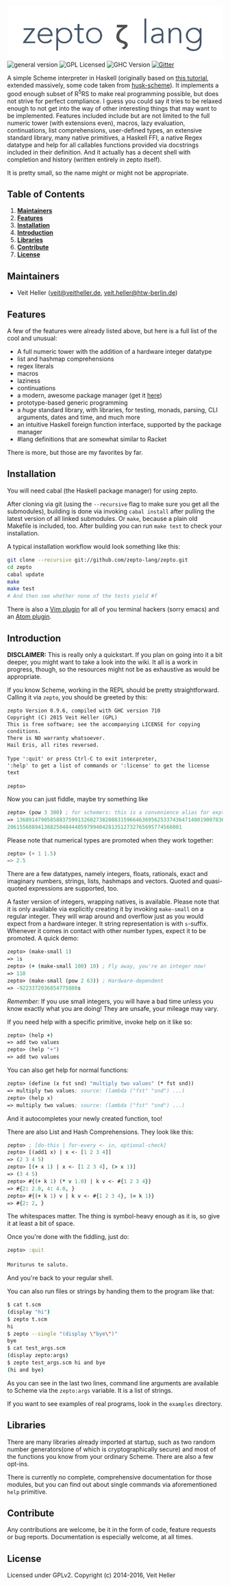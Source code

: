 ![zepto banner](https://raw.githubusercontent.com/zepto-lang/logos/master/zepto_logo.png)
![general version](http://img.shields.io/badge/version-0.9.6-yellow.svg)
![GPL Licensed](http://img.shields.io/badge/license-GPLv2-blue.svg)
![GHC Version](http://img.shields.io/badge/GHC_Version-8.0-grey.svg)
[![Gitter](https://badges.gitter.im/zepto-lang/Lobby.svg)](https://gitter.im/zepto-lang/Lobby)

A simple Scheme interpreter in Haskell (originally based on
[this tutorial](http://upload.wikimedia.org/wikipedia/commons/a/aa/Write_Yourself_a_Scheme_in_48_Hours.pdf),
extended massively, some code taken from [husk-scheme](https://github.com/justinethier/husk-scheme)).
It implements a good enough subset of R<sup>5</sup>RS to make real programming possible,
but does not strive for perfect compliance. I guess you could say it tries to
be relaxed enough to not get into the way of other interesting things that may
want to be implemented.
Features included include but are not limited to the full numeric tower (with
extensions even), macros, lazy evaluation, continuations, list comprehensions,
user-defined types, an extensive standard library, many native primitives, a Haskell FFI,
a native Regex datatype and help for all callables functions provided via docstrings included in
their definition.
And it actually has a decent shell with completion and history (written entirely in zepto itself).

It is pretty small, so the name might or might not be appropriate.

## Table of Contents

1. **[Maintainers](#maintainers)**
2. **[Features](#features)**
3. **[Installation](#installation)**
4. **[Introduction](#introduction)**
5. **[Libraries](#libraries)**
6. **[Contribute](#contribute)**
7. **[License](#license)**

## Maintainers

* Veit Heller (<veit@veitheller.de>, <veit.heller@htw-berlin.de>)

## Features

A few of the features were already listed above, but here is a full list of the cool and unusual:
- A full numeric tower with the addition of a hardware integer datatype
- list and hashmap comprehensions
- regex literals
- macros
- laziness
- continuations
- a modern, awesome package manager (get it [here](https://github.com/zeps-system/zeps))
- prototype-based generic programming
- a *huge* standard library, with libraries, for testing, monads, parsing, CLI arguments, dates and time, and much more
- an intuitive Haskell foreign function interface, supported by the package manager
- #lang definitions that are somewhat similar to Racket

There is more, but those are my favorites by far.

## Installation

You will need cabal (the Haskell package manager) for using zepto.

After cloning via git (using the `--recursive` flag to make sure you get all the
submodules), building is done via invoking `cabal install` after pulling the latest
version of all linked submodules.
Or `make`, because a plain old Makefile is included, too. After building you can
run `make test` to check your installation.

A typical installation workflow would look something like this:

```bash
git clone --recursive git://github.com/zepto-lang/zepto.git
cd zepto
cabal update
make
make test
# And then see whether none of the tests yield #f
```

There is also a [Vim plugin](https://github.com/zepto-lang/zepto-vim) 
for all of you terminal hackers (sorry emacs) and an [Atom plugin](https://github.com/hellerve/language-zepto).

## Introduction

**DISCLAIMER:** This is really only a quickstart. If you plan on going
into it a bit deeper, you might want to take a look into the wiki. It all
is a work in progress, though, so the resources might not be as exhaustive
as would be appropriate.

If you know Scheme, working in the REPL should be pretty straightforward.
Calling it via `zepto`, you should be greeted by this:

```
zepto Version 0.9.6, compiled with GHC version 710
Copyright (C) 2015 Veit Heller (GPL)
This is free software; see the accompanying LICENSE for copying conditions.
There is NO warranty whatsoever.
Hail Eris, all rites reversed.

Type ':quit' or press Ctrl-C to exit interpreter,
':help' to get a list of commands or ':license' to get the license text

zepto> 
```

Now you can just fiddle, maybe try something like

```clojure
zepto> (pow 3 300) ; for schemers: this is a convenience alias for expt
=> 136891479058588375991326027382088315966463695625337436471480190078368997177499076593800
206155688941388250484440597994042813512732765695774566001
```

Please note that numerical types are promoted when they work together:

```scheme
zepto> (+ 1 1.5)
=> 2.5
```

There are a few datatypes, namely integers, floats, rationals, exact and imaginary numbers, 
strings, lists, hashmaps and vectors. Quoted and quasi-quoted expressions are supported, too.

A faster version of integers, wrapping natives, is available. Please note that
it is only available via explicitly creating it by invoking `make-small` on a
regular integer. They will wrap around and overflow just as you would expect from
a hardware integer. It string representation is with `s`-suffix. Whenever it comes
in contact with other number types, expect it to be promoted. A quick demo:

```clojure
zepto> (make-small 1)
=> 1s
zepto> (+ (make-small 100) 10) ; Fly away, you're an integer now!
=> 110
zepto> (make-small (pow 2 63)) ; Hardware-dependent
=> -9223372036854775808s
```

*Remember:* If you use small integers, you will have a bad time unless you know
exactly what you are doing! They are unsafe, your mileage may vary.

If you need help with a specific primitive, invoke help on it like so:

```clojure
zepto> (help +)
=> add two values
zepto> (help "+")
=> add two values
```

You can also get help for normal functions:

```clojure
zepto> (define (x fst snd) "multiply two values" (* fst snd))
=> multiply two values; source: (lambda ("fst" "snd") ...)
zepto> (help x)
=> multiply two values; source: (lambda ("fst" "snd") ...)
```

And it autocompletes your newly created function, too!

There are also List and Hash Comprehensions. They look like this:

```clojure
zepto> ; [do-this | for-every <- in, optional-check]
zepto> [(add1 x) | x <- [1 2 3 4]]
=> (2 3 4 5)
zepto> [(+ x 1) | x <- [1 2 3 4], (> x 1)]
=> (3 4 5)
zepto> #{(+ k 1) (* v 1.0) | k v <- #{1 2 3 4}}
=> #{2: 2.0, 4: 4.0, }
zepto> #{(+ k 1) v | k v <- #{1 2 3 4}, (= k 1)}
=> #{2: 2, }
```

The whitespaces matter. The thing is symbol-heavy enough as it is,
so give it at least a bit of space.

Once you're done with the fiddling, just do:

```clojure
zepto> :quit

Moriturus te saluto.
```

And you're back to your regular shell.

You can also run files  or strings by handing them to the program 
like that:

```sh
$ cat t.scm
(display "hi")
$ zepto t.scm
hi
$ zepto --single "(display \"bye\")"
bye
$ cat test_args.scm
(display zepto:args)
$ zepto test_args.scm hi and bye
(hi and bye)
```

As you can see in the last two lines, command line arguments are
available to Scheme via the `zepto:args` variable. It is a list of strings.

If you want to see examples of real programs, look in the `examples`
directory.

## Libraries

There are many libraries already imported at startup, such as
two random number generators(one of which is cryptographically
secure) and most of the functions you know from your ordinary
Scheme. There are also a few opt-ins.

There is currently no complete, comprehensive documentation for those
modules, but you can find out about single commands via aforementioned
`help` primitive.

## Contribute

Any contributions are welcome, be it in the form of code,
feature requests or bug reports. Documentation is especially welcome,
at all times.

## License

Licensed under GPLv2. Copyright (c) 2014-2016, Veit Heller

